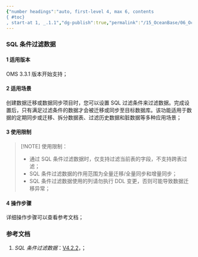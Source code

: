 ```yaml
---
{"number headings":"auto, first-level 4, max 6, contents
{ #toc}
, start-at 1, _.1.1","dg-publish":true,"permalink":"/15_OceanBase/06_OceanBase 数据迁移/OMS 迁移数据/SQL 条件过滤数据/","dgPassFrontmatter":true}
---
```



### SQL 条件过滤数据
#### 1 适用版本
OMS 3.3.1 版本开始支持；

#### 2 适用场景
创建数据迁移或数据同步项目时，您可以设置 SQL 过滤条件来过滤数据。完成设置后，只有满足过滤条件的数据才会被迁移或同步至目标数据库。该功能适用于数据的定期同步或迁移、拆分数据表、过滤历史数据和脏数据等多种应用场景；

#### 3 使用限制
> [!NOTE] 使用限制：
> -   通过 SQL 条件过滤数据时，仅支持过滤当前表的字段，不支持跨表过滤；
> -   SQL 条件过滤数据的作用范围为全量迁移/全量同步和增量同步；
> -   SQL 条件过滤数据使用的列请勿执行 DDL 变更，否则可能导致数据迁移异常；


#### 4 操作步骤
详细操作步骤可以查看参考文档；


### 参考文档
1. *SQL 条件过滤数据*：[V4.2.2](https://www.oceanbase.com/docs/enterprise-oms-doc-cn-1000000000613497)，；


